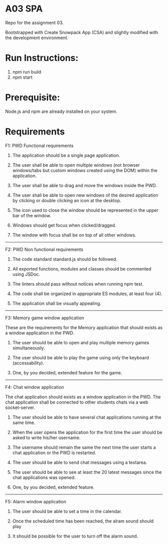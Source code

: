 A03 SPA
======================

Repo for the assignment 03.

Bootstrapped with Create Snowpack App (CSA) and slightly modified with the development environment.

# Run Instructions:

1. npm run build
2. npm start

# Prerequisite:
Node.js and npm are already installed on your system.

# Requirements 

F1: PWD Functional requirements


1. The application should be a single page application.

2. The user shall be able to open multiple windows (not browser windows/tabs but custom windows created using the DOM) within the application.

3. The user shall be able to drag and move the windows inside the PWD.

4. The user shall be able to open new windows of the desired application by clicking or double clicking an icon at the desktop.

5. The icon used to close the window should be represented in the upper bar of the window.

6. Windows should get focus when clicked/dragged.

7. The window with focus shall be on top of all other windows.

<hr>

F2: PWD Non functional requirements

1. The code standard standard.js should be followed.

2. All exported functions, modules and classes should be commented using JSDoc.

3. The linters should pass without notices when running npm test.

4. The code shall be organized in appropriate ES modules, at least four (4).

5. The application shall be visually appealing.

<hr>

F3: Memory game window application

These are the requirements for the Memory application that should exists as a window application in the PWD.

1. The user should be able to open and play multiple memory games simultaneously.

2. The user should be able to play the game using only the keyboard (accessability).

3. One, by you decided, extended feature for the game.

<hr>

F4: Chat window application

The chat application should exists as a window application in the PWD. The chat application shall be connected to other students chats via a web socket-server.

1. The user should be able to have several chat applications running at the same time.

2. When the user opens the application for the first time the user should be asked to write his/her username.

3. The username should remain the same the next time the user starts a chat application or the PWD is restarted.

4. The user should be able to send chat messages using a textarea.

5. The user should be able to see at least the 20 latest messages since the chat applications was opened.

6. One, by you decided, extended feature.

<hr>

F5: Alarm window application

1. The user should be able to set a time in the calendar.

2. Once the scheduled time has been reached, the alram sound should play

3. It should be possible for the user to turn off the alarm sound.

